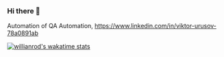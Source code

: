 ### Hi there 👋

Automation of QA Automation, https://www.linkedin.com/in/viktor-urusov-78a0891ab

[![willianrod's wakatime stats](https://github-readme-stats.vercel.app/api/wakatime?username=Viktor-Rus)](https://github.com/anuraghazra/github-readme-stats)

<!--
**Viktor-Rus/Viktor-Rus** is a ✨ _special_ ✨ repository because its `README.md` (this file) appears on your GitHub profile.

Here are some ideas to get you started:

- 🔭 I’m currently working on ...
- 🌱 I’m currently learning ...
- 👯 I’m looking to collaborate on ...
- 🤔 I’m looking for help with ...
- 💬 Ask me about ...
- 📫 How to reach me: ...
- 😄 Pronouns: ...
- ⚡ Fun fact: ...
-->
